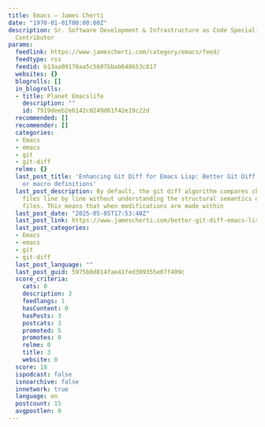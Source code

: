 ```yaml
---
title: Emacs – James Cherti
date: "1970-01-01T00:00:00Z"
description: Sr. Software Development & Infrastructure as Code Specialist | Open Source
  Contributor
params:
  feedlink: https://www.jamescherti.com/category/emacs/feed/
  feedtype: rss
  feedid: b13aa09170aa5c5607bbab648653c817
  websites: {}
  blogrolls: []
  in_blogrolls:
  - title: Planet Emacslife
    description: ""
    id: 7919deeb2e6142c0249d61f42e19c22d
  recommended: []
  recommender: []
  categories:
  - Emacs
  - emacs
  - git
  - git-diff
  relme: {}
  last_post_title: 'Enhancing Git Diff for Emacs Lisp: Better Git Diff of Elisp function
    or macro definitions'
  last_post_description: By default, the git diff algorithm compares changes in Elisp
    files line by line without understanding the structural semantics of Emacs Lisp
    files. This means that when modifications are made within
  last_post_date: "2025-05-05T17:53:40Z"
  last_post_link: https://www.jamescherti.com/better-git-diff-emacs-lisp-elisp/
  last_post_categories:
  - Emacs
  - emacs
  - git
  - git-diff
  last_post_language: ""
  last_post_guid: 5975b0d814fae41fed309355e07f409c
  score_criteria:
    cats: 0
    description: 3
    feedlangs: 1
    hasContent: 0
    hasPosts: 3
    postcats: 3
    promoted: 5
    promotes: 0
    relme: 0
    title: 3
    website: 0
  score: 18
  ispodcast: false
  isnoarchive: false
  innetwork: true
  language: en
  postcount: 15
  avgpostlen: 0
---
```

